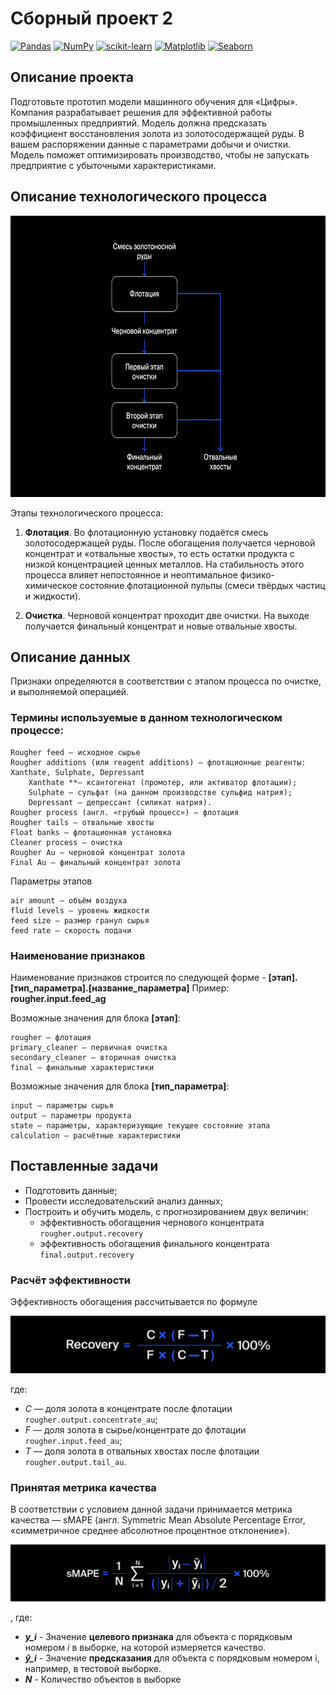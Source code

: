 # Сборный проект 2

[![Pandas](https://img.shields.io/badge/Pandas-1.2-blue.svg)](https://pandas.pydata.org/) [![NumPy](https://img.shields.io/badge/NumPy-1.19-cyan.svg)](https://numpy.org/) [![scikit-learn](https://img.shields.io/badge/sklearn-0.24-orange.svg)](https://scikit-learn.org/) [![Matplotlib](https://img.shields.io/badge/matplotlib-3.4-white.svg)](https://matplotlib.org/) [![Seaborn](https://img.shields.io/badge/seaborn-0.11-green.svg)](https://seaborn.pydata.org/)

## Описание проекта

Подготовьте прототип модели машинного обучения для «Цифры». Компания разрабатывает решения для эффективной работы промышленных предприятий.
Модель должна предсказать коэффициент восстановления золота из золотосодержащей руды. В вашем распоряжении данные с параметрами добычи и очистки.
Модель поможет оптимизировать производство, чтобы не запускать предприятие с убыточными характеристиками.

## Описание технологического процесса

<p align="center">

<img src="rougher.jpg" width="750" height="450"/>

</p>

Этапы технологического процесса:
1. **Флотация**. Во флотационную установку подаётся смесь золотосодержащей руды. После обогащения получается черновой концентрат и «отвальные хвосты», то есть остатки продукта с низкой концентрацией ценных металлов.
На стабильность этого процесса влияет непостоянное и неоптимальное физико-химическое состояние флотационной пульпы (смеси твёрдых частиц и жидкости).

2. **Очистка**. Черновой концентрат проходит две очистки. На выходе получается финальный концентрат и новые отвальные хвосты.

## Описание данных

Признаки определяются в соответствии с этапом процесса по очистке, и выполняемой операцией.

### Термины используемые в данном технологическом процессе:

    Rougher feed — исходное сырье
    Rougher additions (или reagent additions) — флотационные реагенты: Xanthate, Sulphate, Depressant
        Xanthate **— ксантогенат (промотер, или активатор флотации);
        Sulphate — сульфат (на данном производстве сульфид натрия);
        Depressant — депрессант (силикат натрия).
    Rougher process (англ. «грубый процесс») — флотация
    Rougher tails — отвальные хвосты
    Float banks — флотационная установка
    Cleaner process — очистка
    Rougher Au — черновой концентрат золота
    Final Au — финальный концентрат золота

Параметры этапов

    air amount — объём воздуха
    fluid levels — уровень жидкости
    feed size — размер гранул сырья
    feed rate — скорость подачи

### Наименование признаков

Наименование признаков строится по следующей форме - **[этап].[тип_параметра].[название_параметра]**
Пример: **rougher.input.feed_ag**

Возможные значения для блока **[этап]**:

    rougher — флотация
    primary_cleaner — первичная очистка
    secondary_cleaner — вторичная очистка
    final — финальные характеристики


Возможные значения для блока **[тип_параметра]**:

    input — параметры сырья
    output — параметры продукта
    state — параметры, характеризующие текущее состояние этапа
    calculation — расчётные характеристики


## Поставленные задачи

- Подготовить данные;
- Провести исследовательский анализ данных;
- Построить и обучить модель, с прогнозированием двух величин:
   - эффективность обогащения чернового концентрата `rougher.output.recovery`
   - эффективность обогащения финального концентрата `final.output.recovery`

### Расчёт эффективности

Эффективность обогащения рассчитывается по формуле

<p align="center">

<img src="recovery.jpg"/>

</p>

где:
- *C* — доля золота в концентрате после флотации `rougher.output.concentrate_au`;
- *F* — доля золота в сырье/концентрате до флотации `rougher.input.feed_au`;
- *T* — доля золота в отвальных хвостах после флотации `rougher.output.tail_au`.

### Принятая метрика качества

В соответствии с условием данной задачи принимается метрика качества — sMAPE (англ. Symmetric Mean Absolute Percentage Error, «симметричное среднее абсолютное процентное отклонение»).

<p align="center">

<img src="smape.jpg"/>

</p>

, где:

- ***y_i*** - Значение **целевого признака** для объекта с порядковым номером *i* в выборке, на которой измеряется качество.
- ***ŷ_i*** - Значение **предсказания** для объекта с порядковым номером i, например, в тестовой выборке.
- ***N*** - Количество объектов в выборке

